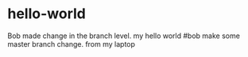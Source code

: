 # hello-world
Bob made change in the branch level.
my hello world
#bob make some master branch change.
from my laptop

